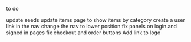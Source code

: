 to do

update seeds
update items page to show items by category
create a user link in the nav
change the nav to lower position
fix panels on login and signed in pages
fix checkout and order buttons
Add link to logo
